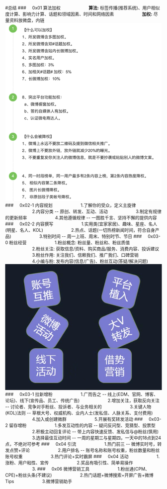 #总结
###&nbsp;&nbsp;&nbsp;&nbsp;&nbsp;0x01 算法加权
&nbsp;&nbsp;&nbsp;&nbsp;&nbsp;&nbsp;&nbsp;&nbsp;&nbsp;&nbsp;&nbsp;&nbsp;&nbsp;&nbsp;&nbsp;&nbsp;&nbsp;&nbsp;&nbsp;&nbsp;&nbsp;&nbsp;**算法:** 标签传播(推荐系统)、用户相似度计算、影响力计算、话题和领域因素、时间和网络因素
&nbsp;&nbsp;&nbsp;&nbsp;&nbsp;&nbsp;&nbsp;&nbsp;&nbsp;&nbsp;&nbsp;&nbsp;&nbsp;&nbsp;&nbsp;&nbsp;&nbsp;&nbsp;&nbsp;&nbsp;&nbsp;&nbsp;**加权:** 尽量资料放微盘，内链
![](/assets/jiaquan.png)
###&nbsp;&nbsp;&nbsp;&nbsp;&nbsp;0x02-1 内容规划
&nbsp;&nbsp;&nbsp;&nbsp;&nbsp;&nbsp;&nbsp;&nbsp;&nbsp;&nbsp;&nbsp;&nbsp;&nbsp;&nbsp;&nbsp;&nbsp;&nbsp;&nbsp;&nbsp;&nbsp;&nbsp;&nbsp;1.了解你的受众，定义主旋律
&nbsp;&nbsp;&nbsp;&nbsp;&nbsp;&nbsp;&nbsp;&nbsp;&nbsp;&nbsp;&nbsp;&nbsp;&nbsp;&nbsp;&nbsp;&nbsp;&nbsp;&nbsp;&nbsp;&nbsp;&nbsp;&nbsp;2.内容分类 -- 原创、转发、互动、活动
&nbsp;&nbsp;&nbsp;&nbsp;&nbsp;&nbsp;&nbsp;&nbsp;&nbsp;&nbsp;&nbsp;&nbsp;&nbsp;&nbsp;&nbsp;&nbsp;&nbsp;&nbsp;&nbsp;&nbsp;&nbsp;&nbsp;3.制定有规律的更新频率 
&nbsp;&nbsp;&nbsp;&nbsp;&nbsp;&nbsp;&nbsp;&nbsp;&nbsp;&nbsp;&nbsp;&nbsp;&nbsp;&nbsp;&nbsp;&nbsp;&nbsp;&nbsp;&nbsp;&nbsp;&nbsp;&nbsp;4.其他遵循规律 -- 一图胜千言、坚持不懈的提供内容
###&nbsp;&nbsp;&nbsp;&nbsp;&nbsp;0x02-2 内容撰写
&nbsp;&nbsp;&nbsp;&nbsp;&nbsp;&nbsp;&nbsp;&nbsp;&nbsp;&nbsp;&nbsp;&nbsp;&nbsp;&nbsp;&nbsp;&nbsp;&nbsp;&nbsp;&nbsp;&nbsp;&nbsp;&nbsp;1.实用类(宜家家居)、趣味、星座、名人(明星、名人、KOL)
&nbsp;&nbsp;&nbsp;&nbsp;&nbsp;&nbsp;&nbsp;&nbsp;&nbsp;&nbsp;&nbsp;&nbsp;&nbsp;&nbsp;&nbsp;&nbsp;&nbsp;&nbsp;&nbsp;&nbsp;&nbsp;&nbsp;2.热点、话题(一切热榜新闻时间，符合自身产品)
&nbsp;&nbsp;&nbsp;&nbsp;&nbsp;&nbsp;&nbsp;&nbsp;&nbsp;&nbsp;&nbsp;&nbsp;&nbsp;&nbsp;&nbsp;&nbsp;&nbsp;&nbsp;&nbsp;&nbsp;&nbsp;&nbsp;3.特别时间 -- 周一上班、周末、特别时节、节日
###&nbsp;&nbsp;&nbsp;&nbsp;&nbsp;0x03-0 粉丝经营
&nbsp;&nbsp;&nbsp;&nbsp;&nbsp;&nbsp;&nbsp;&nbsp;&nbsp;&nbsp;&nbsp;&nbsp;&nbsp;&nbsp;&nbsp;&nbsp;&nbsp;&nbsp;&nbsp;&nbsp;&nbsp;&nbsp;1.粉丝概念: 粉丝量、粉丝和、粉丝质值
&nbsp;&nbsp;&nbsp;&nbsp;&nbsp;&nbsp;&nbsp;&nbsp;&nbsp;&nbsp;&nbsp;&nbsp;&nbsp;&nbsp;&nbsp;&nbsp;&nbsp;&nbsp;&nbsp;&nbsp;&nbsp;&nbsp;2.粉丝关注: 获取信息/资料、购买商品/服务、消费内容、投诉建议
&nbsp;&nbsp;&nbsp;&nbsp;&nbsp;&nbsp;&nbsp;&nbsp;&nbsp;&nbsp;&nbsp;&nbsp;&nbsp;&nbsp;&nbsp;&nbsp;&nbsp;&nbsp;&nbsp;&nbsp;&nbsp;&nbsp;3.粉丝作用: 关注我们、信赖我们、推广我们、口碑营销
&nbsp;&nbsp;&nbsp;&nbsp;&nbsp;&nbsp;&nbsp;&nbsp;&nbsp;&nbsp;&nbsp;&nbsp;&nbsp;&nbsp;&nbsp;&nbsp;&nbsp;&nbsp;&nbsp;&nbsp;&nbsp;&nbsp;4.小编与粉: 发布内容(信息/广告)、粉丝互动(答疑/解决问题)
![](/assets/tg.png)
###&nbsp;&nbsp;&nbsp;&nbsp;&nbsp;0x03-1 拉新增粉
&nbsp;&nbsp;&nbsp;&nbsp;&nbsp;&nbsp;&nbsp;&nbsp;&nbsp;&nbsp;&nbsp;&nbsp;&nbsp;&nbsp;&nbsp;&nbsp;&nbsp;&nbsp;&nbsp;&nbsp;&nbsp;&nbsp;1.广而告之 -- 线上(EDM、官网、博客、论坛)、线下(宣传品、员工、传统广告)
&nbsp;&nbsp;&nbsp;&nbsp;&nbsp;&nbsp;&nbsp;&nbsp;&nbsp;&nbsp;&nbsp;&nbsp;&nbsp;&nbsp;&nbsp;&nbsp;&nbsp;&nbsp;&nbsp;&nbsp;&nbsp;&nbsp;2.增加关注，获取反向关注 -- 讨论者、竞争对手粉丝、投诉者、与业务相关的
&nbsp;&nbsp;&nbsp;&nbsp;&nbsp;&nbsp;&nbsp;&nbsp;&nbsp;&nbsp;&nbsp;&nbsp;&nbsp;&nbsp;&nbsp;&nbsp;&nbsp;&nbsp;&nbsp;&nbsp;&nbsp;&nbsp;3.关键人物(KOL)法则 -- 草根大号、权威机构、业内人士(发私信、人脉关系、支付费用)
&nbsp;&nbsp;&nbsp;&nbsp;&nbsp;&nbsp;&nbsp;&nbsp;&nbsp;&nbsp;&nbsp;&nbsp;&nbsp;&nbsp;&nbsp;&nbsp;&nbsp;&nbsp;&nbsp;&nbsp;&nbsp;&nbsp;4.加入或创建微群
&nbsp;&nbsp;&nbsp;&nbsp;&nbsp;&nbsp;&nbsp;&nbsp;&nbsp;&nbsp;&nbsp;&nbsp;&nbsp;&nbsp;&nbsp;&nbsp;&nbsp;&nbsp;&nbsp;&nbsp;&nbsp;&nbsp;5.开展有奖转发活动
###&nbsp;&nbsp;&nbsp;&nbsp;&nbsp;0x03-2 留存增粉
&nbsp;&nbsp;&nbsp;&nbsp;&nbsp;&nbsp;&nbsp;&nbsp;&nbsp;&nbsp;&nbsp;&nbsp;&nbsp;&nbsp;&nbsp;&nbsp;&nbsp;&nbsp;&nbsp;&nbsp;&nbsp;&nbsp;1.多发互动性的内容 -- 疑问反问型、竞猜型、投票型
&nbsp;&nbsp;&nbsp;&nbsp;&nbsp;&nbsp;&nbsp;&nbsp;&nbsp;&nbsp;&nbsp;&nbsp;&nbsp;&nbsp;&nbsp;&nbsp;&nbsp;&nbsp;&nbsp;&nbsp;&nbsp;&nbsp;2.积极主动回复评论 -- 带上内容快速反馈、发私信与@粉丝(慎用)
&nbsp;&nbsp;&nbsp;&nbsp;&nbsp;&nbsp;&nbsp;&nbsp;&nbsp;&nbsp;&nbsp;&nbsp;&nbsp;&nbsp;&nbsp;&nbsp;&nbsp;&nbsp;&nbsp;&nbsp;&nbsp;&nbsp;3.选择最佳互动时间 -- 一周的星期三与星期四，一天中的18点到24点，不绝对可参考
###&nbsp;&nbsp;&nbsp;&nbsp;&nbsp;0x04 引流
&nbsp;&nbsp;&nbsp;&nbsp;&nbsp;&nbsp;&nbsp;&nbsp;&nbsp;&nbsp;&nbsp;&nbsp;&nbsp;&nbsp;&nbsp;&nbsp;&nbsp;&nbsp;&nbsp;&nbsp;&nbsp;&nbsp;1.热门前三 -- 微博实时号，转发点赞+评论
&nbsp;&nbsp;&nbsp;&nbsp;&nbsp;&nbsp;&nbsp;&nbsp;&nbsp;&nbsp;&nbsp;&nbsp;&nbsp;&nbsp;&nbsp;&nbsp;&nbsp;&nbsp;&nbsp;&nbsp;&nbsp;&nbsp;2.用户排名 -- 账号名称和账号权重，粉丝数量和粉丝账号权重
&nbsp;&nbsp;&nbsp;&nbsp;&nbsp;&nbsp;&nbsp;&nbsp;&nbsp;&nbsp;&nbsp;&nbsp;&nbsp;&nbsp;&nbsp;&nbsp;&nbsp;&nbsp;&nbsp;&nbsp;&nbsp;&nbsp;3.热门评论+实时霸屏
###&nbsp;&nbsp;&nbsp;&nbsp;&nbsp;0x04 活动
&nbsp;&nbsp;&nbsp;&nbsp;&nbsp;&nbsp;&nbsp;&nbsp;&nbsp;&nbsp;&nbsp;&nbsp;&nbsp;&nbsp;&nbsp;&nbsp;&nbsp;&nbsp;&nbsp;&nbsp;&nbsp;&nbsp;1.涨粉、用户粘性、宣传
&nbsp;&nbsp;&nbsp;&nbsp;&nbsp;&nbsp;&nbsp;&nbsp;&nbsp;&nbsp;&nbsp;&nbsp;&nbsp;&nbsp;&nbsp;&nbsp;&nbsp;&nbsp;&nbsp;&nbsp;&nbsp;&nbsp;2.奖品有吸引性、简单易操作
&nbsp;&nbsp;&nbsp;&nbsp;&nbsp;&nbsp;&nbsp;&nbsp;&nbsp;&nbsp;&nbsp;&nbsp;&nbsp;&nbsp;&nbsp;&nbsp;&nbsp;&nbsp;&nbsp;&nbsp;&nbsp;&nbsp;3.
###&nbsp;&nbsp;&nbsp;&nbsp;&nbsp;0x06 微博营销工具
&nbsp;&nbsp;&nbsp;&nbsp;&nbsp;&nbsp;&nbsp;&nbsp;&nbsp;&nbsp;&nbsp;&nbsp;&nbsp;&nbsp;&nbsp;&nbsp;&nbsp;&nbsp;&nbsp;&nbsp;&nbsp;&nbsp;1.粉丝通(CPM、CPE)+粉丝头条(不建议)
&nbsp;&nbsp;&nbsp;&nbsp;&nbsp;&nbsp;&nbsp;&nbsp;&nbsp;&nbsp;&nbsp;&nbsp;&nbsp;&nbsp;&nbsp;&nbsp;&nbsp;&nbsp;&nbsp;&nbsp;&nbsp;&nbsp;2.热门话题+微博搜索+开屏广告+微博Tips
&nbsp;&nbsp;&nbsp;&nbsp;&nbsp;&nbsp;&nbsp;&nbsp;&nbsp;&nbsp;&nbsp;&nbsp;&nbsp;&nbsp;&nbsp;&nbsp;&nbsp;&nbsp;&nbsp;&nbsp;&nbsp;&nbsp;3.微博营销助手

































